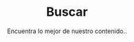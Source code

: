 ---
layout: search
title: Buscar
permalink: /buscar/
subtitle: "Encuentra lo mejor de nuestro contenido.."
feature-img: "assets/img/pexels/search-map.jpeg"
icon: "fa-search"
---